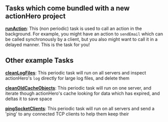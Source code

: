 ## Tasks which come bundled with a new actionHero project

**[runAction](https://github.com/evantahler/actionHero/blob/master/tasks/runAction.js)**: This (non periodic) task is used to call an action in the background.  For example, you might have an action to `sendEmail` which can be called synchronously by a client, but you also might want to call it in a delayed manner.  This is the task for you!

## Other example Tasks

**[cleanLogFiles](https://github.com/evantahler/actionHero/blob/master/examples/tasks/cleanLogFiles.js)**: This periodic task will run on all servers and inspect actionHero's `log` directly for large log files, and delete them

**[cleanOldCacheObjects](https://github.com/evantahler/actionHero/blob/master/examples/tasks/cleanOldCacheObjects.js)**: This periodic task will run on one server, and iterate though actionHero's cache looking for data which has expired, and deltas it to save space

**[pingSocketClients](https://github.com/evantahler/actionHero/blob/master/examples/tasks/pingSocketClients.js)**: This periodic task will run on all servers and send a 'ping' to any connected TCP clients to help them keep their 